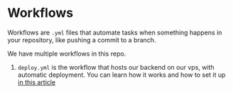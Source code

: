 # Workflows

Workflows are `.yml` files that automate tasks when something happens in your repository, like pushing a commit to a branch.

We have multiple workflows in this repo.

1. `deploy.yml` is the workflow that hosts our backend on our vps, with automatic deployment. You can learn how it works and how to set it up [in this article](./deploy_workflow.md)